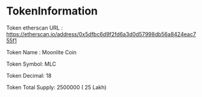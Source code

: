 # TokenInformation
Token etherscan URL  : https://etherscan.io/address/0x5dfbc6d9f2fd6a3d0d57998db56a8424eac755f1 

Token Name : Moonlite Coin

Token Symbol: MLC

Token Decimal: 18

Token Total Supply: 2500000 ( 25 Lakh)

